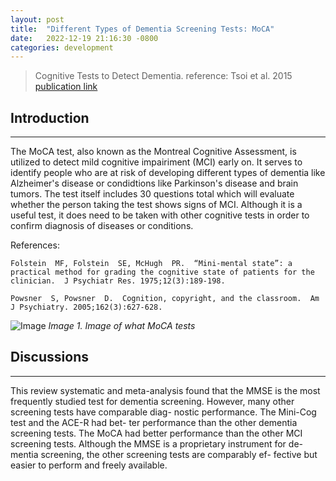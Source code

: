 ```yaml
---
layout: post
title:  "Different Types of Dementia Screening Tests: MoCA"
date:   2022-12-19 21:16:30 -0800
categories: development
---
```


> Cognitive Tests to Detect Dementia.
reference: Tsoi et al. 2015 [publication link](https://jamanetwork.com/journals/jamainternalmedicine/fullarticle/2301149)

## Introduction

---
The MoCA test, also known as the Montreal Cognitive Assessment, is utilized to detect mild cognitive impairiment (MCI) early on. It serves to identify people who are at risk of developing different types of dementia like Alzheimer's disease or condidtions like Parkinson's disease and brain tumors. The test itself includes 30 questions total which will evaluate whether the person taking the test shows signs of MCI. Although it is a useful test, it does need to be taken with other cognitive tests in order to confirm diagnosis of diseases or conditions.

References:

`Folstein  MF, Folstein  SE, McHugh  PR.  “Mini-mental state”: a practical method for grading the cognitive state of patients for the clinician.  J Psychiatr Res. 1975;12(3):189-198.`

`Powsner  S, Powsner  D.  Cognition, copyright, and the classroom.  Am J Psychiatry. 2005;162(3):627-628.`

![Image](https://res.cloudinary.com/dbr983cqh/image/upload/v1672014371/MoCA_picture_hm1rnl.webp)
*Image 1. Image of what MoCA tests*

## Discussions

---

This review systematic and meta-analysis found that the MMSE
is the most frequently studied test for dementia screening.
However, many other screening tests have comparable diag-
nostic performance. The Mini-Cog test and the ACE-R had bet-
ter performance than the other dementia screening tests. The
MoCA had better performance than the other MCI screening
tests. Although the MMSE is a proprietary instrument for de-
mentia screening, the other screening tests are comparably ef-
fective but easier to perform and freely available.
